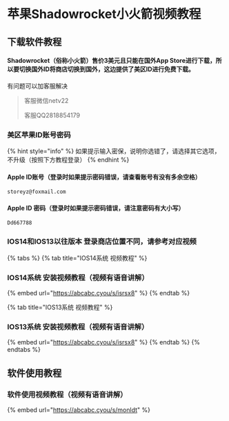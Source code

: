 # 苹果Shadowrocket小火箭视频教程

## 下载软件教程

#### Shadowrocket（俗称小火箭）售价3美元且只能在国外App Store进行下载，所以要切换国外ID将商店切换到国外，这边提供了美区ID进行免费下载。

有问题可以加客服解决

> 客服微信netv22
>
> 客服QQ2818854179

### 美区苹果ID账号密码

{% hint style="info" %}
如果提示输入密保，说明你选错了，请选择其它选项，不升级（按照下方教程登录）
{% endhint %}

#### Apple ID账号（登录时如果提示密码错误，请查看账号有没有多余空格）

```text
storeyz@foxmail.com
```

#### Apple ID 密码（登录时如果提示密码错误，请注意密码有大小写）

```text
Dd667788
```

### IOS14和IOS13以往版本 登录商店位置不同，请参考对应视频

{% tabs %}
{% tab title="IOS14系统 视频教程" %}
### IOS14系统 安装视频教程（视频有语音讲解）

{% embed url="https://abcabc.cyou/s/isrsx8" %}
{% endtab %}

{% tab title="IOS13系统 视频教程" %}
### IOS13系统 安装视频教程（视频有语音讲解）

{% embed url="https://abcabc.cyou/s/isrsx8" %}
{% endtab %}
{% endtabs %}

## 软件使用教程

### 软件使用视频教程（视频有语音讲解）

{% embed url="https://abcabc.cyou/s/monldt" %}

